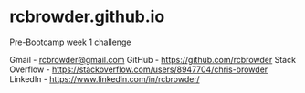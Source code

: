 # rcbrowder.github.io
Pre-Bootcamp week 1 challenge

Gmail - rcbrowder@gmail.com
GitHub - https://github.com/rcbrowder
Stack Overflow - https://stackoverflow.com/users/8947704/chris-browder
LinkedIn - https://www.linkedin.com/in/rcbrowder/
